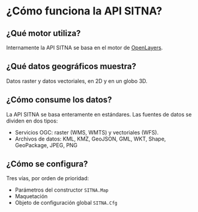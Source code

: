 # ¿Cómo funciona la API SITNA?

## ¿Qué motor utiliza?
Internamente la API SITNA se basa en el motor de [OpenLayers](https://openlayers.org).

## ¿Qué datos geográficos muestra?
Datos raster y datos vectoriales, en 2D y en un globo 3D.

## ¿Cómo consume los datos?
La API SITNA se basa enteramente en estándares. Las fuentes de datos se dividen en dos tipos:
- Servicios OGC: raster (WMS, WMTS) y vectoriales (WFS).
- Archivos de datos: KML, KMZ, GeoJSON, GML, WKT, Shape, GeoPackage, JPEG, PNG

## ¿Cómo se configura?
Tres vías, por orden de prioridad:
- Parámetros del constructor `SITNA.Map`
- Maquetación
- Objeto de configuración global `SITNA.Cfg`
